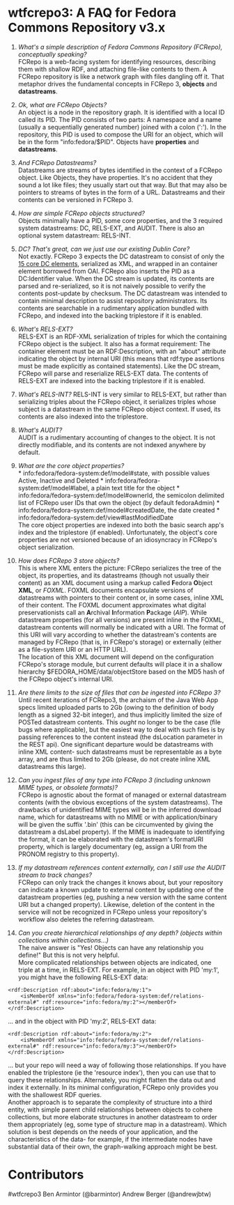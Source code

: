 wtfcrepo3: A FAQ for Fedora Commons Repository v3.x
===================================================

1. *What's a simple description of Fedora Commons Repository (FCRepo), conceptually speaking?*  
   FCRepo is a web-facing system for identifying resources, describing them with shallow RDF, and attaching file-like contents to them. A FCRepo repository is like a network graph with files dangling off it. That metaphor drives the fundamental concepts in FCRepo 3, **objects** and **datastreams**.
  1. *Ok, what are FCRepo Objects?*  
    An object is a node in the repository graph. It is identified with a local ID called its PID. The PID consists of two parts: A namespace and a name (usually a sequentially generated number) joined with a colon (':'). In the repository, this PID is used to compose the URI for an object, which will be in the form "info:fedora/$PID".
    Objects have **properties** and **datastreams**.
  2. *And FCRepo Datastreams?*  
    Datastreams are streams of bytes identified in the context of a FCRepo object. Like Objects, they have properties. It's no accident that they sound a lot like files; they usually start out that way. But that may also be pointers to streams of bytes in the form of a URL. Datastreams and their contents can be versioned in FCRepo 3.  

2. *How are simple FCRepo objects structured?*  
   Objects minimally have a PID, some core properties, and the 3 required system datastreams: DC, RELS-EXT, and AUDIT. There is also an optional system datastream: RELS-INT.
  1. *DC? That's great, can we just use our existing Dublin Core?*  
     Not exactly. FCRepo 3 expects the DC datastream to consist of only the [15 core DC elements](http://dublincore.org/documents/dces/), serialized as XML, and wrapped in an container element borrowed from OAI. FCRepo also inserts the PID as a DC:Identifier value. When the DC stream is updated, its contents are parsed and re-serialized, so it is not naively possible to verify the contents post-update by checksum. The DC datastream was intended to contain minimal description to assist repository administrators. Its contents are searchable in a rudimentary application bundled with FCRepo, and indexed into the backing triplestore if it is enabled.  
  2. *What's RELS-EXT?*  
    RELS-EXT is an RDF-XML serialization of triples for which the containing FCRepo object is the subject. It also has a format requirement: The container element must be an RDF:Description, with an "about" attribute indicating the object by internal URI (this means that rdf:type assertions must be made explicitly as contained statements). Like the DC stream, FCRepo will parse and reserialize RELS-EXT data. The contents of RELS-EXT are indexed into the backing triplestore if it is enabled.  
  3. *What's RELS-INT?*
    RELS-INT is very similar to RELS-EXT, but rather than serializing triples about the FCRepo object, it serializes triples whose subject is a datastream in the same FCRepo object context. If used, its contents are also indexed into the triplestore.  
  4. *What's AUDIT?*  
    AUDIT is a rudimentary accounting of changes to the object. It is not directly modifiable, and its contents are not indexed anywhere by default.  
  5. *What are the core object properties?*  
    * info:fedora/fedora-system:def/model#state, with possible values Active, Inactive and Deleted
    * info:fedora/fedora-system:def/model#label, a plain text title for the object
    * info:fedora/fedora-system:def/model#ownerId, the semicolon delimited list of FCRepo user IDs that own the object (by default fedoraAdmin)
    * info:fedora/fedora-system:def/model#createdDate, the date created
    * info:fedora/fedora-system:def/view#lastModifiedDate  
    The core object properties are indexed into both the basic search app's index and the triplestore (if enabled). Unfortunately, the object's core properties are not versioned because of an idiosyncracy in FCRepo's object serialization. 
3. *How does FCRepo 3 store objects?*  
   This is where XML enters the picture: FCRepo serializes the tree of the object, its properties, and its datastreams (though not usually their content) as an XML document using a markup called <B>F</b>edora <b>O</b>bject <b>XML</b>, or *FOXML*. FOXML documents encapsulate versions of datastreams with pointers to their content or, in some cases, inline XML of their content. The FOXML document approximates what digital preservationists call an <b>A</b>rchival <b>I</b>nformation <b>P</b>ackage (*AIP*). While datastream properties (for all versions) are present inline in the FOXML, datastream contents will normally be indicated with a URI. The format of this URI will vary according to whether the datastream's contents are managed by FCRepo (that is, in FCRepo's storage) or externally (either as a file-system URI or an HTTP URL).  
   The location of this XML document will depend on the configuration FCRepo's storage module, but current defaults will place it in a shallow hierarchy $FEDORA_HOME/data/objectStore based on the MD5 hash of the FCRepo object's internal URI.  

4. *Are there limits to the size of files that can be ingested into FCRepo 3?*  
   Until recent iterations of FCRepo3, the archaism of the Java Web App specs limited uploaded parts to 2Gb (owing to the definition of body length as a signed 32-bit integer), and thus implicitly limited the size of POSTed datastream contents. This *ought* no longer to be the case (file bugs where applicable), but the easiest way to deal with such files is by passing references to the content instead (the dsLocation parameter in the REST api). One significant departure would be datastreams with inline XML content- such datastreams must be representable as a byte array, and are thus limited to 2Gb (please, do not create inline XML datastreams this large).  

5. *Can you ingest files of any type into FCRepo 3 (including unknown MIME types, or obsolete formats)?*  
   FCRepo is agnostic about the format of managed or external datastream contents (with the obvious exceptions of the system datastreams). The drawbacks of unidentified MIME types will be in the inferred download name, which for datastreams with no MIME or with application/binary will be given the suffix '.bin' (this can be circumvented by giving the datastream a dsLabel property). If the MIME is inadequate to identifying the format, it can be elaborated with the datastream's formatURI property, which is largely documentary (eg, assign a URI from the PRONOM registry to this property).  

6. *If my datastream references content externally, can I still use the AUDIT stream to track changes?*  
   FCRepo can only track the changes it knows about, but your repository can indicate a known update to external content by updating one of the datastream properties (eg, pushing a new version with the same content URI but a changed property). Likewise, deletion of the content in the service will not be recognized in FCRepo unless your repository's workflow also deletes the referring datastream.  

7. *Can you create hierarchical relationships of any depth? (objects within collections within collections...)*  
   The naive answer is "Yes! Objects can have any relationship you define!" But this is not very helpful.  
   More complicated relationships between objects are indicated, one triple at a time, in RELS-EXT. For example, in an object with PID 'my:1', you might have the following RELS-EXT data:
```
<rdf:Description rdf:about="info:fedora/my:1">
	<isMemberOf xmlns="info:fedora/fedora-system:def/relations-external#" rdf:resource="info:fedora/my:2"></memberOf>
</rdf:Description>
```  
... and in the object with PID 'my:2', RELS-EXT data:
```
<rdf:Description rdf:about="info:fedora/my:2">
	<isMemberOf xmlns="info:fedora/fedora-system:def/relations-external#" rdf:resource="info:fedora/my:3"></memberOf>
</rdf:Description>
```  
   ... but your repo will need a way of following those relationships. If you have enabled the triplestore (ie the 'resource index'), then you can use that to query these relationships. Alternately, you might flatten the data out and index it externally. In its minimal configuration, FCRepo only provides you with the shallowest RDF queries.  
   Another approach is to separate the complexity of structure into a third entity, with simple parent child relationships between objects to cohere collections, but more elaborate structures in another datastream to order them appropriately (eg, some type of structure map in a datastream). Which solution is best depends on the needs of your application, and the characteristics of the data- for example, if the intermediate nodes have substantial data of their own, the graph-walking approach might be best.

Contributors
============
\#wtfcrepo3
Ben Armintor (@barmintor)
Andrew Berger (@andrewjbtw)
